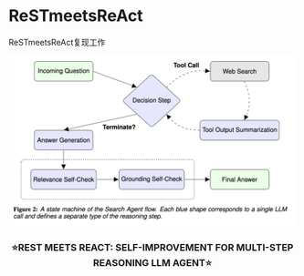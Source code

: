 # ReSTmeetsReAct
ReSTmeetsReAct复现工作
<br />
<div align="center">
  <a href="https://github.com/JohnJiang12138/ReSTmeetsReAct">
    <img height="300" src="ReSTmeetsReAct.png?sanitize=true" />
  </a>
</div>

<h3 align="center">⭐️REST MEETS REACT: SELF-IMPROVEMENT FOR
MULTI-STEP REASONING LLM AGENT⭐️</h3>

<div align="center">
